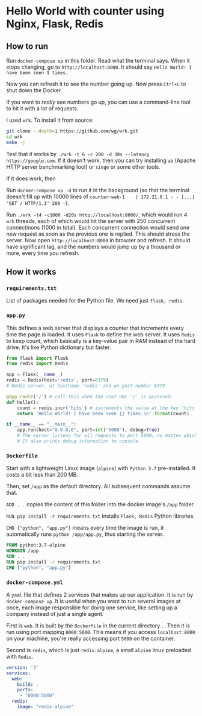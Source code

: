 # Hello World with counter using Nginx, Flask, Redis

## How to run

Run `docker-compose up` in this folder. Read what the terminal says. When it stops changing, go to `http://localhost:8000`. It should say `Hello World! I have been seen 1 times.`

Now you can refresh it to see the number going up. Now press `Ctrl+C` to shut down the Docker.

If you want to *really* see numbers go up, you can use a command-line tool to hit it with a lot of requests.

I used `wrk`. To install it from source:

```bash
git clone --depth=1 https://github.com/wg/wrk.git
cd wrk
make -j
```

Test that it works by `./wrk -t 6 -c 200 -d 30s --latency https://google.com`. If it doesn't work, then you can try installing `ab` (Apache HTTP server benchmarking tool) or `siege` or some other tools.

If it does work, then 

Run `docker-compose up -d` to run it in the background (so that the terminal doesn't fill up with 10000 lines of `counter-web-1    | 172.21.0.1 - - [...] "GET / HTTP/1.1" 200 -`).

Run `./wrk -t4 -c1000 -d20s http://localhost:8000/`, which would run 4 `wrk` threads, each of which would hit the server with 250 concurrent connectinons (1000 in total). Each concurrent connection would send one new request as soon as the previous one is replied. This should stress the server. Now open `http://localhost:8000` in browser and refresh. It should have significant lag, and the numbers would jump up by a thousand or more, every time you refresh.

## How it works

### `requirements.txt`

List of packages needed for the Python file. We need just `flask, redis`.

### `app.py`

This defines a web server that displays a counter that increments every time the page is loaded. It uses `Flask` to define the web server. It uses `Redis` to keep count, which basically is a key-value pair in RAM instead of the hard drive. It's like Python dictionary but faster.

```python
from flask import Flask
from redis import Redis

app = Flask(__name__)
redis = Redis(host='redis', port=6379)
# Redis server, at hostname 'redis' and on port number 6379

@app.route('/') # call this when the root URL '/' is accessed.
def hello():
    count = redis.incr('hits') # increments the value at the key 'hits' in the Redis database
    return 'Hello World! I have been seen {} times.\n'.format(count)

if __name__ == "__main__":
    app.run(host="0.0.0.0", port=int("5000"), debug=True) 
    # The server listens for all requests to port 5000, no matter which IP address the request is pointing towards.
    # It also prints debug information to console.
```

### `Dockerfile`

Start with a lightweight Linux image (`alpine`) with `Python 3.7` pre-installed. It costs a bit less than 200 MB.

Then, set `/app` as the default directory. All subsequent commands assume that.

`ADD . .` copies the content of this folder into the docker image's `/app` folder.

`RUN pip install -r requirements.txt` installs `Flask, Redis` Python libraries.

`CMD ["python", "app.py"]` means every time the image is run, it automatically runs `python /app/app.py`, thus starting the server.

```dockerfile
FROM python:3.7-alpine
WORKDIR /app
ADD . .
RUN pip install -r requirements.txt
CMD ["python", "app.py"]
```

### `docker-compose.yml`

A `yaml` file that defines 2 services that makes up our application. It is run by `docker-compose up`. It is useful when you want to run several images at once, each image responsible for doing one service, like setting up a company instead of just a single agent.

First is `web`. It is built by the `Dockerfile` in the current directory `.`. Then it is run using port mapping `8000:5000`. This means if you access `localhost:8000` on your machine, you're really accessing port `5000` on the container.

Second is `redis`, which is just `redis:alpine`, a small `alpine` linux preloaded with `Redis`.

```yaml
version: '3'
services:
  web:
    build: .
    ports:
     - "8000:5000"
  redis:
    image: "redis:alpine"
```